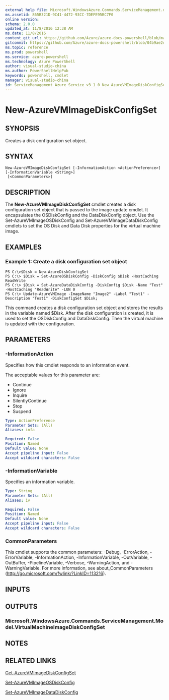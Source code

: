 ```yaml
---
external help file: Microsoft.WindowsAzure.Commands.ServiceManagement.dll-Help.xml
ms.assetid: 865B321D-9C41-4472-93CC-7DEFE95BC7F0
online version: 
schema: 2.0.0
updated_at: 11/8/2016 12:38 AM
ms.date: 11/8/2016
content_git_url: https://github.com/Azure/azure-docs-powershell/blob/master/azureps-cmdlets-docs/ServiceManagement/Azure.Service/v3.1.0/New-AzureVMImageDiskConfigSet.md
gitcommit: https://github.com/Azure/azure-docs-powershell/blob/04b9ae2d1c44a3ada330f570237886794cede893/azureps-cmdlets-docs/ServiceManagement/Azure.Service/v3.1.0/New-AzureVMImageDiskConfigSet.md
ms.topic: reference
ms.prod: powershell
ms.service: azure-powershell
ms.technology: Azure PowerShell
author: visual-studio-china
ms.author: PowerShellHelpPub
keywords: powershell, cmdlet
manager: visual-studio-china
id: ServiceManagement_Azure_Service_v3_1_0_New_AzureVMImageDiskConfigSet_md
---
```


# New-AzureVMImageDiskConfigSet

## SYNOPSIS
Creates a disk configuration set object.

## SYNTAX

```
New-AzureVMImageDiskConfigSet [-InformationAction <ActionPreference>] [-InformationVariable <String>]
 [<CommonParameters>]
```

## DESCRIPTION
The **New-AzureVMImageDiskConfigSet** cmdlet creates a disk configuration set object that is passed to the image update cmdlet.
It encapsulates the OSDiskConfig and the DataDiskConfig object.
Use the Set-AzureVMImageOSDiskConfig and Set-AzureVMImageDataDiskConfig cmdlets to set the OS Disk and Data Disk properties for the virtual machine image.

## EXAMPLES

### Example 1: Create a disk configuration set object
```
PS C:\>$Disk = New-AzureDiskConfigSet
PS C:\> $Disk = Set-AzureOSDiskConfig -DiskConfig $Disk -HostCaching ReadWrite
PS C:\> $Disk = Set-AzureDataDiskConfig -DiskConfig $Disk -Name "Test" -HostCaching "ReadWrite" -LUN 0
PS C:\> Update-AzureVMImage -ImageName "Image2" -Label "Test1" -Description "Test1" -DiskConfigSet $Disk;
```

This command creates a disk configuration set object and stores the results in the variable named $Disk.
After the disk configuration is created, it is used to set the OSDiskConfig and DataDiskConfig.
Then the virtual machine is updated with the configuration.

## PARAMETERS

### -InformationAction
Specifies how this cmdlet responds to an information event.

The acceptable values for this parameter are:

- Continue
- Ignore
- Inquire
- SilentlyContinue
- Stop
- Suspend

```yaml
Type: ActionPreference
Parameter Sets: (All)
Aliases: infa

Required: False
Position: Named
Default value: None
Accept pipeline input: False
Accept wildcard characters: False
```

### -InformationVariable
Specifies an information variable.

```yaml
Type: String
Parameter Sets: (All)
Aliases: iv

Required: False
Position: Named
Default value: None
Accept pipeline input: False
Accept wildcard characters: False
```

### CommonParameters
This cmdlet supports the common parameters: -Debug, -ErrorAction, -ErrorVariable, -InformationAction, -InformationVariable, -OutVariable, -OutBuffer, -PipelineVariable, -Verbose, -WarningAction, and -WarningVariable. For more information, see about_CommonParameters (http://go.microsoft.com/fwlink/?LinkID=113216).

## INPUTS

## OUTPUTS

### Microsoft.WindowsAzure.Commands.ServiceManagement.Model.VirtualMachineImageDiskConfigSet

## NOTES

## RELATED LINKS

[Get-AzureVMImageDiskConfigSet](xref:ServiceManagement/Azure.Service/v3.1.0/Get-AzureVMImageDiskConfigSet.md)

[Set-AzureVMImageOSDiskConfig](xref:ServiceManagement/Azure.Service/v3.1.0/Set-AzureVMImageOSDiskConfig.md)

[Set-AzureVMImageDataDiskConfig](xref:ServiceManagement/Azure.Service/v3.1.0/Set-AzureVMImageDataDiskConfig.md)


